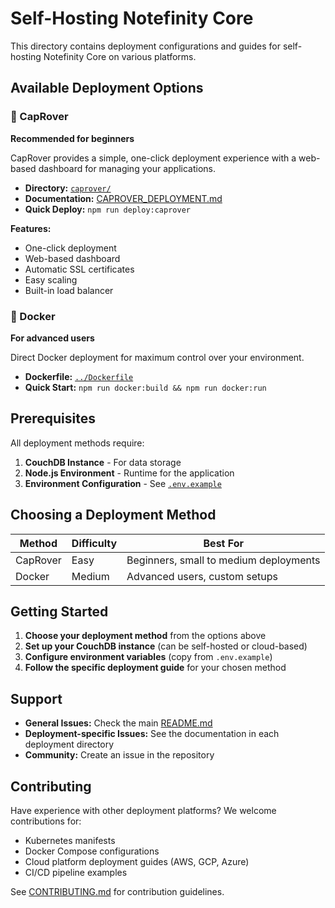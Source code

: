 # Self-Hosting Notefinity Core

This directory contains deployment configurations and guides for self-hosting Notefinity Core on various platforms.

## Available Deployment Options

### 🚀 CapRover

**Recommended for beginners**

CapRover provides a simple, one-click deployment experience with a web-based dashboard for managing your applications.

- **Directory:** [`caprover/`](caprover/)
- **Documentation:** [CAPROVER_DEPLOYMENT.md](caprover/CAPROVER_DEPLOYMENT.md)
- **Quick Deploy:** `npm run deploy:caprover`

**Features:**

- One-click deployment
- Web-based dashboard
- Automatic SSL certificates
- Easy scaling
- Built-in load balancer

### 🐳 Docker

**For advanced users**

Direct Docker deployment for maximum control over your environment.

- **Dockerfile:** [`../Dockerfile`](../Dockerfile)
- **Quick Start:** `npm run docker:build && npm run docker:run`

## Prerequisites

All deployment methods require:

1. **CouchDB Instance** - For data storage
2. **Node.js Environment** - Runtime for the application
3. **Environment Configuration** - See [`.env.example`](../.env.example)

## Choosing a Deployment Method

| Method   | Difficulty | Best For                               |
| -------- | ---------- | -------------------------------------- |
| CapRover | Easy       | Beginners, small to medium deployments |
| Docker   | Medium     | Advanced users, custom setups          |

## Getting Started

1. **Choose your deployment method** from the options above
2. **Set up your CouchDB instance** (can be self-hosted or cloud-based)
3. **Configure environment variables** (copy from `.env.example`)
4. **Follow the specific deployment guide** for your chosen method

## Support

- **General Issues:** Check the main [README.md](../README.md)
- **Deployment-specific Issues:** See the documentation in each deployment directory
- **Community:** Create an issue in the repository

## Contributing

Have experience with other deployment platforms? We welcome contributions for:

- Kubernetes manifests
- Docker Compose configurations
- Cloud platform deployment guides (AWS, GCP, Azure)
- CI/CD pipeline examples

See [CONTRIBUTING.md](../CONTRIBUTING.md) for contribution guidelines.

